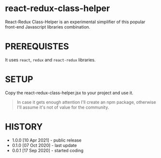 # react-redux-class-helper

React-Redux Class-Helper is an experimental simplifier of this popular front-end Javascript libraries combination.

# PREREQUISTES

It uses `react`, `redux` and `react-redux` libraries.

# SETUP

Copy the react-redux-class-helper.jsx to your project and use it.

> In case it gets enough attention I'll create an npm package, otherwise I'll assume it's not of value for the community.

# HISTORY

* 1.0.0 [10 Apr 2021] - public release
* 0.1.0 [07 Oct 2020] - last update
* 0.0.1 [17 Sep 2020] - started coding

